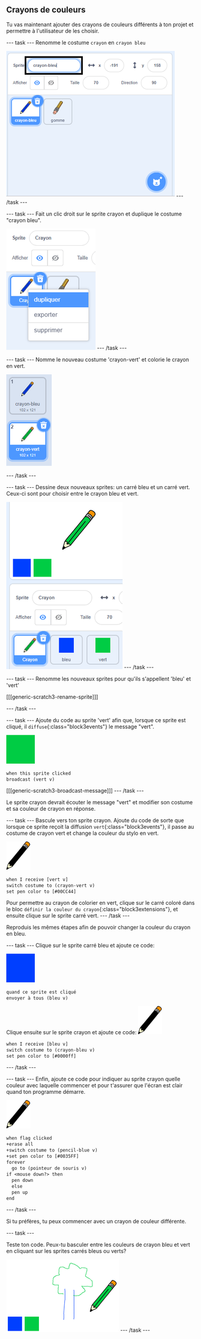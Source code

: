 ## Crayons de couleurs

Tu vas maintenant ajouter des crayons de couleurs différents à ton projet et permettre à l'utilisateur de les choisir.

--- task --- Renomme le costume `crayon` en `crayon bleu`

![renommer-crayon](images/rename-pencil.png) --- /task ---

--- task --- Fait un clic droit sur le sprite crayon et duplique le costume "crayon bleu".

![capture d'écran](images/paint-blue-duplicate.png) --- /task ---

--- task --- Nomme le nouveau costume 'crayon-vert' et colorie le crayon en vert.

![capture d'écran](images/paint-pencil-green.png)

--- /task ---

--- task --- Dessine deux nouveaux sprites: un carré bleu et un carré vert. Ceux-ci sont pour choisir entre le crayon bleu et vert.

![capture d'écran](images/paint-selectors.png) --- /task ---

--- task --- Renomme les nouveaux sprites pour qu'ils s'appellent 'bleu' et 'vert'

[[[generic-scratch3-rename-sprite]]]

--- /task ---

--- task --- Ajoute du code au sprite 'vert' afin que, lorsque ce sprite est cliqué, il `diffuse`{:class="block3events"} le message "vert".

![carré vert](images/green_square.png)

```blocks3
when this sprite clicked
broadcast (vert v)
```

[[[generic-scratch3-broadcast-message]]] --- /task ---

Le sprite crayon devrait écouter le message "vert" et modifier son costume et sa couleur de crayon en réponse.

--- task --- Bascule vers ton sprite crayon. Ajoute du code de sorte que lorsque ce sprite reçoit la diffusion `vert`{:class="block3events"}, il passe au costume de crayon vert et change la couleur du stylo en vert.

![crayon](images/pencil.png)

```blocks3
when I receive [vert v]
switch costume to (crayon-vert v)
set pen color to [#00CC44]
```

Pour permettre au crayon de colorier en vert, clique sur le carré coloré dans le bloc `définir la couleur du crayon`{:class="block3extensions"}, et ensuite clique sur le sprite carré vert. --- /task ---

Reproduis les mêmes étapes afin de pouvoir changer la couleur du crayon en bleu.

--- task --- Clique sur le sprite carré bleu et ajoute ce code:

![carré_bleu](images/blue_square.png)

```blocks3
quand ce sprite est cliqué 
envoyer à tous (bleu v)
```

Clique ensuite sur le sprite crayon et ajoute ce code: ![crayon](images/pencil.png)

```blocks3
when I receive [bleu v]
switch costume to (crayon-bleu v)
set pen color to [#0000ff]
```

--- /task ---

--- task --- Enfin, ajoute ce code pour indiquer au sprite crayon quelle couleur avec laquelle commencer et pour t'assurer que l'écran est clair quand ton programme démarre.

![crayon](images/pencil.png)

```blocks3
when flag clicked
+erase all
+switch costume to (pencil-blue v)
+set pen color to [#0035FF]
forever
  go to (pointeur de souris v)
if <mouse down?> then 
  pen down
  else
  pen up
end
```

--- /task ---

Si tu préfères, tu peux commencer avec un crayon de couleur différente.

--- task ---

Teste ton code. Peux-tu basculer entre les couleurs de crayon bleu et vert en cliquant sur les sprites carrés bleus ou verts?

![capture d'écran](images/paint-pens-test.png) --- /task ---
